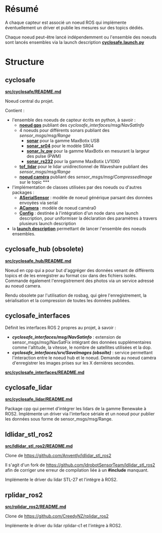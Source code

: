 # Résumé

A chaque capteur est associé un noeud ROS qui implémente éventuellement un driver et publie les mesures sur des topics dédiés.

Chaque noeud peut-être lancé indépendemment ou l'ensemble des noeuds sont lancés ensembles via la launch description [**cyclosafe.launch.py**](src/cyclosafe/README.md#launch-description)

# Structure

## cyclosafe

[**src/cyclosafe/README.md**](src/cyclosafe/README.md)

Noeud central du projet.

Contient :
- l'ensemble des noeuds de capteur écrits en python, à savoir :
	- [**noeud gps**](src/cyclosafe/README.md#gpspy) publiant des *cyclosafe_interfaces/msg/NavSatInfo*
	- 4 noeuds pour différents sonars  publiant des *sensor_msgs/msg/Range*
		- [**sonar**](src/cyclosafe/README.md#sonarpy) pour la gamme MaxBotix USB
		- [**sonar_sr04**](src/cyclosafe/README.md#sonar_sr04py) pour le modèle SR04
		- [**sonar_lv_pw**](src/cyclosafe/README.md#sonar_lv_pwpy-obsolete) pour la gamme MaxBotix en mesurant la largeur des pulse (PWM)
		- [**sonar_rs232**](src/cyclosafe/README.md#sonar_rs232py) pour la gamme MaxBotix LV10X0
	- [**tof_lidar**](src/cyclosafe/README.md#tof_lidarpy) pour le lidar unidirectionnel de Waveshare publiant des *sensor_msgs/msg/Range*
	- [**noeud caméra**](src/cyclosafe/README.md#camera_pipy) publiant des *sensor_msgs/msg/CompressedImage* sur le topic ***
- l'implémentation de classes utilisées par des noeuds ou d'autres packages :
	- [**ASerialSensor**](src/cyclosafe/README.md#aserialsensor) : modèle de noeud générique parsant des données envoyées via serial
	- [**ACamera**](src/cyclosafe/README.md#acamera) : modèle de noeud caméra0
	- [**Config**](src/cyclosafe/README.md#config) : destinée à l'intégration d'un node dans une launch description, pour uniformiser la déclaration des paramètres à travers plusieurs launch description
- la [**launch description**](src/cyclosafe/README.md#launch-description) permettant de lancer l'ensemble des noeuds ensembles.

## cyclosafe_hub (obsolete)

[**src/cyclosafe_hub/README.md**](src/cyclosafe_hub/README.md)

Noeud en cpp qui a pour but d'aggréger des données venant de différents topics et de les enregistrer au format csv dans des fichiers isolés. Commande également l'enregistrement des photos via un service adressé au noeud camera.

Rendu obsolete par l'utilisation de rosbag, qui gère l'enregistrement, la sérialisation et la compression de toutes les données publiées.

## cyclosafe_interfaces

Définit les interfaces ROS 2 propres au projet, à savoir :
- ***cyclosafe_interfaces/msg/NavSatinfo*** : extension de sensor_msgs/msg/NavSatFix intégrant des données supplémentaires comme l'altitude, la vitesse, le nombre de satellites utilisées et la dop.
- ***cyclosafe_interfaces/srv/SaveImages (obsolte)*** : service permettant l'interaction entre le noeud hub et le noeud. Demande au noeud caméra d'enregistrer les images prises sur les X dernières secondes.

[**src/cyclosafe_interfaces/README.md**](src/cyclosafe_interfaces/README.md)

## cyclosafe_lidar

[**src/cyclosafe_lidar/README.md**](src/cyclosafe_lidar/README.md)

Package cpp qui permet d'intégrer les lidars de la gamme Benewake à ROS2. Implémente un driver via l'interface sériale et un noeud pour publier les données sous forme de sensor_msgs/msg/Range.

## ldlidar_stl_ros2

[**src/ldlidar_stl_ros2/README.md**](src/ldlidar_stl_ros2/README.md)

Clone de https://github.com/Anvently/ldlidar_stl_ros2

Il s'agit d'un fork de https://github.com/ldrobotSensorTeam/ldlidar_stl_ros2 afin de corriger une erreur de compilation liée à un **#include** manquant.

Implémente le driver du lidar STL-27 et l'intègre à ROS2.

## rplidar_ros2

[**src/rplidar_ros2/README.md**](src/rplidar_ros2/README.md)

Clone de https://github.com/CreedyNZ/rplidar_ros2

Implémente le driver du lidar rplidar-c1 et l'intègre à ROS2.
